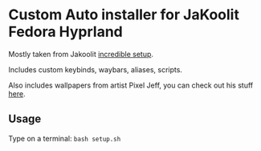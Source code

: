 # Custom Auto installer for JaKoolit Fedora Hyprland

Mostly taken from Jakoolit [incredible setup](https://github.com/JaKooLit/Fedora-Hyprland).

Includes custom keybinds, waybars, aliases, scripts.

Also includes wallpapers from artist Pixel Jeff, you can check out his stuff [here](https://www.deviantart.com/pixeljeff).

## Usage
Type on a terminal:
`bash setup.sh`
